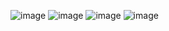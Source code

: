 ![image](https://github.com/user-attachments/assets/616e0838-70be-4e3b-b1be-1db000e42d28)
![image](https://github.com/user-attachments/assets/3f9b217a-929e-4046-b744-b10066f481ae)
![image](https://github.com/user-attachments/assets/2d1fb3d5-5f4c-4dbf-82c3-e905734eae61)
![image](https://github.com/user-attachments/assets/559dbe2c-1a90-404d-9067-ac4de504dda6)
